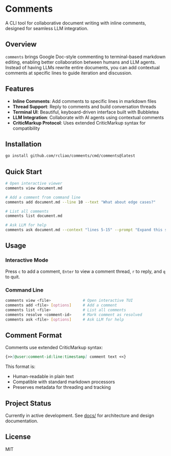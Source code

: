 # Comments

A CLI tool for collaborative document writing with inline comments, designed for seamless LLM integration.

## Overview

`comments` brings Google Doc-style commenting to terminal-based markdown editing, enabling better collaboration between humans and LLM agents. Instead of having LLMs rewrite entire documents, you can add contextual comments at specific lines to guide iteration and discussion.

## Features

- **Inline Comments**: Add comments to specific lines in markdown files
- **Thread Support**: Reply to comments and build conversation threads
- **Terminal UI**: Beautiful, keyboard-driven interface built with Bubbletea
- **LLM Integration**: Collaborate with AI agents using contextual comments
- **CriticMarkup Protocol**: Uses extended CriticMarkup syntax for compatibility

## Installation

```bash
go install github.com/rcliao/comments/cmd/comments@latest
```

## Quick Start

```bash
# Open interactive viewer
comments view document.md

# Add a comment from command line
comments add document.md --line 10 --text "What about edge cases?"

# List all comments
comments list document.md

# Ask LLM for help
comments ask document.md --context "lines 5-15" --prompt "Expand this section"
```

## Usage

### Interactive Mode

Press `c` to add a comment, `Enter` to view a comment thread, `r` to reply, and `q` to quit.

### Command Line

```bash
comments view <file>              # Open interactive TUI
comments add <file> [options]     # Add a comment
comments list <file>              # List all comments
comments resolve <comment-id>     # Mark comment as resolved
comments ask <file> [options]     # Ask LLM for help
```

## Comment Format

Comments use extended CriticMarkup syntax:

```markdown
{>>[@user:comment-id:line:timestamp] comment text <<}
```

This format is:
- Human-readable in plain text
- Compatible with standard markdown processors
- Preserves metadata for threading and tracking

## Project Status

Currently in active development. See [docs/](docs/) for architecture and design documentation.

## License

MIT
